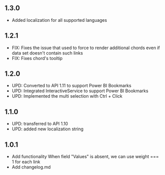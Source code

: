 ## 1.3.0
* Added localization for all supported languages

## 1.2.1
* FIX: Fixes the issue that used to force to render additional chords even if data set doesn't contain such links
* FIX: Fixes chord's tooltip

## 1.2.0
* UPD: Converted to API 1.11 to support Power BI Bookmarks
* UPD: Integrated InteractiveService to support Power BI Bookmarks
* UPD: Implemented the multi selection with Ctrl + Click

## 1.1.0
* UPD: transferred to API 1.10
* UPD: added new localization string

## 1.0.1
* Add functionality When field "Values" is absent, we can use weight === 1 for each link
* Add changelog.md